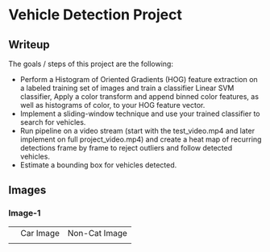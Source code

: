 # **Vehicle Detection Project** 

## Writeup

The goals / steps of this project are the following:
* Perform a Histogram of Oriented Gradients (HOG) feature extraction on a labeled training set of
images and train a classifier Linear SVM classifier, Apply a color transform and append binned color
features, as well as histograms of color, to your HOG feature vector.
* Implement a sliding-window technique and use your trained classifier to search for vehicles.
* Run pipeline on a video stream (start with the test_video.mp4 and later implement on full
project_video.mp4) and create a heat map of recurring detections frame by frame to reject outliers and
follow detected vehicles.
* Estimate a bounding box for vehicles detected.

## Images

### Image-1

<Table>
<TH><TD>Car Image</TD><TD>Non-Cat Image</TD></TH>
<TR><TD></TD><TD></TD></TR>
</Table>
